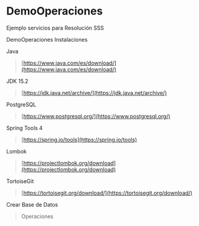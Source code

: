 # DemoOperaciones
Ejemplo servicios para Resolución SSS

DemoOperaciones
Instalaciones

Java
> [https://www.java.com/es/download/](https://www.java.com/es/download/)

JDK 15.2
> [https://jdk.java.net/archive/](https://jdk.java.net/archive/)

PostgreSQL
> [https://www.postgresql.org/](https://www.postgresql.org/)

Spring Tools 4
> [https://spring.io/tools](https://spring.io/tools)

Lombok
> [https://projectlombok.org/download](https://projectlombok.org/download)

TortoiseGit
> [https://tortoisegit.org/download/](https://tortoisegit.org/download/)

Crear Base de Datos
> Operaciones
